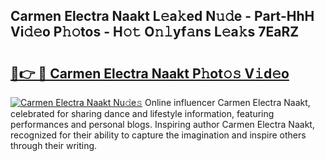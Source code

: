 ## Carmen Electra Naakt L𝚎a𝚔ed N𝚞𝚍e - Part-HhH Vi𝚍𝚎o P𝚑𝚘tos - H𝚘𝚝 O𝚗𝚕yf𝚊ns L𝚎a𝚔s 7EaRZ

# <h2><a href="http://kf8p5tx.oniu.top/?m=Carmen+Electra+Naakt">🔗👉 🔴 Carmen Electra Naakt P𝚑ot𝚘𝚜 V𝚒d𝚎o</a></h2>

[![Carmen Electra Naakt Nu𝚍e𝚜](https://i.imgur.com/0qMVB7G.gif)](http://kf8p5tx.oniu.top/?m=Carmen+Electra+Naakt)
Online influencer Carmen Electra Naakt, celebrated for sharing dance and lifestyle information, featuring performances and personal blogs. Inspiring author Carmen Electra Naakt, recognized for their ability to capture the imagination and inspire others through their writing.  
